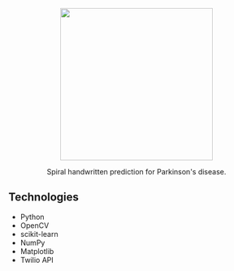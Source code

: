 <p align="center">
  <img src="https://github.com/mmore21/parkinvision/blob/master/static/img/logo.png" width="300" />
</p>

<p align="center">
  Spiral handwritten prediction for Parkinson's disease.
</p>

## Technologies

* Python
* OpenCV
* scikit-learn
* NumPy
* Matplotlib
* Twilio API
